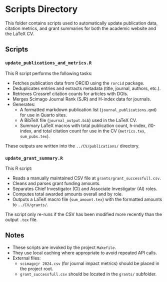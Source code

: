 # Scripts Directory

This folder contains scripts used to automatically update publication data, citation metrics, and grant summaries for both the academic website and the LaTeX CV.

## Scripts

### `update_publications_and_metrics.R`

This R script performs the following tasks:

- Fetches publication data from ORCID using the `rorcid` package.
- Deduplicates entries and extracts metadata (title, journal, authors, etc.).
- Retrieves Crossref citation counts for articles with DOIs.
- Merges Scimago Journal Rank (SJR) and H-index data for journals.
- Generates:
  - A formatted markdown publication list (`journal_publications.qmd`) for use in Quarto sites.
  - A BibTeX file (`journal_output.bib`) used in the LaTeX CV.
  - Summary LaTeX macros with total publication count, h-index, i10-index, and total citation count for use in the CV (`metrics.tex`, `sum_pubs.tex`).

These outputs are written into the `../CV/publications/` directory.

### `update_grant_summary.R`

This R script:

- Reads a manually maintained CSV file at `grants/grant_successfull.csv`.
- Cleans and parses grant funding amounts.
- Separates Chief Investigator (CI) and Associate Investigator (AI) roles.
- Computes total awarded amounts overall and by role.
- Outputs a LaTeX macro file (`sum_amount.tex`) with the formatted amounts to `../CV/grants/`.

The script only re-runs if the CSV has been modified more recently than the output `.tex` file.

## Notes

- These scripts are invoked by the project `Makefile`.
- They use local caching where appropriate to avoid repeated API calls.
- External files:
  - `scimagojr 2024.csv` (for journal impact metrics) should be placed in the project root.
  - `grant_successfull.csv` should be located in the `grants/` subfolder.
